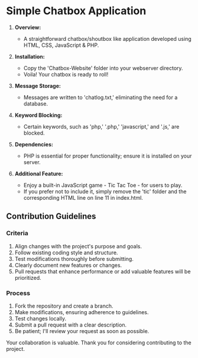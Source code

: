 # Simple Chatbox Application

1. **Overview:**
   - A straightforward chatbox/shoutbox like application developed using HTML, CSS, JavaScript & PHP.

2. **Installation:**
   - Copy the 'Chatbox-Website' folder into your webserver directory.
   - Voila! Your chatbox is ready to roll!

3. **Message Storage:**
   - Messages are written to 'chatlog.txt,' eliminating the need for a database.

4. **Keyword Blocking:**
   - Certain keywords, such as 'php,' '.php,' 'javascript,' and '.js,' are blocked.

5. **Dependencies:**
   - PHP is essential for proper functionality; ensure it is installed on your server.

6. **Additional Feature:**
   - Enjoy a built-in JavaScript game - Tic Tac Toe - for users to play.
   - If you prefer not to include it, simply remove the 'tic' folder and the corresponding HTML line on line 11 in index.html.


## Contribution Guidelines

### Criteria
1. Align changes with the project's purpose and goals.
2. Follow existing coding style and structure.
3. Test modifications thoroughly before submitting.
4. Clearly document new features or changes.
5. Pull requests that enhance performance or add valuable features will be prioritized.

### Process
1. Fork the repository and create a branch.
2. Make modifications, ensuring adherence to guidelines.
3. Test changes locally.
4. Submit a pull request with a clear description.
5. Be patient; I'll review your request as soon as possible.

Your collaboration is valuable. Thank you for considering contributing to the project.
